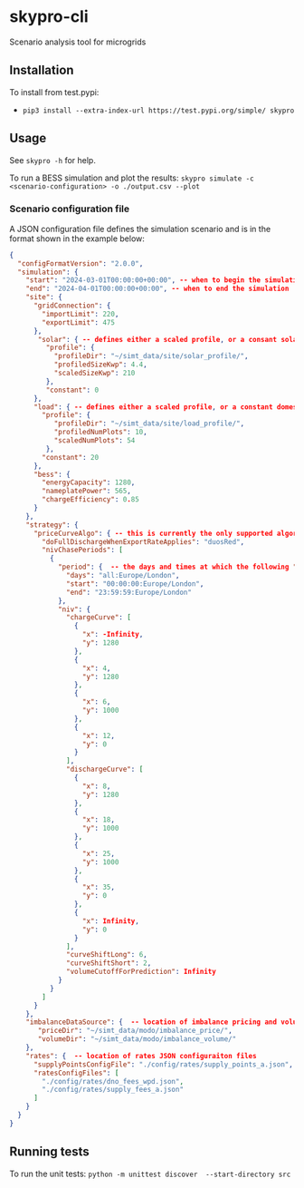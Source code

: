 # skypro-cli
Scenario analysis tool for microgrids

## Installation

To install from test.pypi:
- `pip3 install --extra-index-url https://test.pypi.org/simple/ skypro`

## Usage
See `skypro -h` for help.

To run a BESS simulation and plot the results: `skypro simulate -c <scenario-configuration> -o ./output.csv --plot`


### Scenario configuration file

A JSON configuration file defines the simulation scenario and is in the format shown in the example below:
```JSON
{
  "configFormatVersion": "2.0.0",
  "simulation": {
    "start": "2024-03-01T00:00:00+00:00", -- when to begin the simulation 
    "end": "2024-04-01T00:00:00+00:00", -- when to end the simulation
    "site": {
      "gridConnection": {
        "importLimit": 220,
        "exportLimit": 475
      },
       "solar": { -- defines either a scaled profile, or a consant solar output
         "profile": {
           "profileDir": "~/simt_data/site/solar_profile/",
           "profiledSizeKwp": 4.4,
           "scaledSizeKwp": 210
         },
         "constant": 0
      },
      "load": { -- defines either a scaled profile, or a constant domestic load
        "profile": {
           "profileDir": "~/simt_data/site/load_profile/",
           "profiledNumPlots": 10,
           "scaledNumPlots": 54
         },
        "constant": 20
      },
      "bess": {
        "energyCapacity": 1280,
        "nameplatePower": 565,
        "chargeEfficiency": 0.85
      }
    },
    "strategy": {
      "priceCurveAlgo": { -- this is currently the only supported algorithm
        "doFullDischargeWhenExportRateApplies": "duosRed",
        "nivChasePeriods": [
          {
            "period": {  -- the days and times at which the following "niv chasing" configuration applies
              "days": "all:Europe/London",
              "start": "00:00:00:Europe/London",
              "end": "23:59:59:Europe/London"
            },
            "niv": {
              "chargeCurve": [
                {
                  "x": -Infinity,
                  "y": 1280
                },
                {
                  "x": 4,
                  "y": 1280
                },
                {
                  "x": 6,
                  "y": 1000
                },
                {
                  "x": 12,
                  "y": 0
                }
              ],
              "dischargeCurve": [
                {
                  "x": 8,
                  "y": 1280
                },
                {
                  "x": 18,
                  "y": 1000
                },
                {
                  "x": 25,
                  "y": 1000
                },
                {
                  "x": 35,
                  "y": 0
                },
                {
                  "x": Infinity,
                  "y": 0
                }
              ],
              "curveShiftLong": 6,
              "curveShiftShort": 2,
              "volumeCutoffForPrediction": Infinity
            }
          }
        ]
      }
    },
    "imbalanceDataSource": {  -- location of imbalance pricing and volume data
       "priceDir": "~/simt_data/modo/imbalance_price/",
       "volumeDir": "~/simt_data/modo/imbalance_volume/"
    },
    "rates": {  -- location of rates JSON configuraiton files
      "supplyPointsConfigFile": "./config/rates/supply_points_a.json",
      "ratesConfigFiles": [
        "./config/rates/dno_fees_wpd.json",
        "./config/rates/supply_fees_a.json"
      ]
    }
  }
}
```

## Running tests
To run the unit tests: `python -m unittest discover  --start-directory src`

